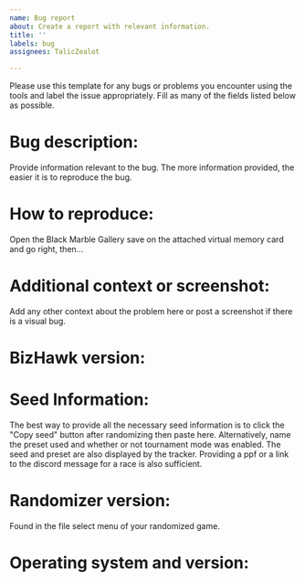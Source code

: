 ```yaml
---
name: Bug report
about: Create a report with relevant information.
title: ''
labels: bug
assignees: TalicZealot

---
```


Please use this template for any bugs or problems you encounter using the tools and label the issue appropriately. Fill as many of the fields listed below as possible.

# Bug description:
Provide information relevant to the bug. The more information provided, the
easier it is to reproduce the bug.

# How to reproduce:
Open the Black Marble Gallery save on the attached virtual memory card and go
right, then...

# Additional context or screenshot:
Add any other context about the problem here or post a screenshot if there is a visual bug.

# BizHawk version:

# Seed Information:
The best way to provide all the necessary seed information is to click the
"Copy seed" button after randomizing then paste here. Alternatively, name the
preset used and whether or not tournament mode was enabled. The seed and preset are also displayed by the tracker. Providing a ppf or a link to the discord message for a race is also sufficient.

# Randomizer version:
Found in the file select menu of your randomized game.

# Operating system and version:
